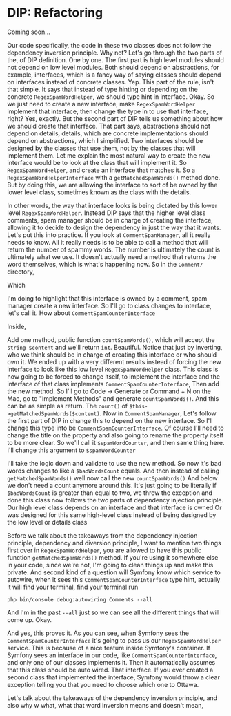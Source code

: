 # DIP: Refactoring

Coming soon...

Our code specifically, the code in these two classes does not follow the dependency
inversion principle. Why not? Let's go through the two parts of the, of DIP
definition. One by one. The first part is high level modules should not depend on low
level modules. Both should depend on abstractions, for example, interfaces, which is
a fancy way of saying classes should depend on interfaces instead of concrete
classes. Yep. This part of the rule, isn't that simple. It says that instead of type
hinting or depending on the concrete `RegexSpamWordHelper`, we should type hint in
interface. Okay. So we just need to create a new interface, make `RegexSpamWordHelper`
implement that interface, then change the type in to use that interface,
right? Yes, exactly. But the second part of DIP tells us something about how we
should create that interface. That part says, abstractions should not depend on
details, details, which are concrete implementations should depend on abstractions,
which I simplified. Two interfaces should be designed by the classes that use them,
not by the classes that will implement them. Let me explain the most natural way to
create the new interface would be to look at the class that will implement it. So
`RegexSpamWordHelper`, and create an interface that matches it. So a 
`RegexSpamWordHelperInterface` with a `getMatchedSpamWords()` method done. But by
doing this, we are allowing the interface to sort of be owned by the lower level
class, sometimes known as the class with the details.

In other words, the way that interface looks is being dictated by this lower level
`RegexSpamWordHelper`. Instead DIP says that the higher level class comments, spam
manager should be in charge of creating the interface, allowing it to decide to
design the dependency in just the way that it wants. Let's put this into practice. If
you look at `CommentSpanManager`, all it really needs to know. All it really needs
is to be able to call a method that will return the number of spammy words. The
number is ultimately the count is ultimately what we use. It doesn't actually need a
method that returns the word themselves, which is what's happening now. So in the
`Comment/` directory,

Which

I'm doing to highlight that this interface is owned by a comment, spam manager create
a new interface. So I'll go to class changes to interface, let's call it. How about
`CommentSpamCounterInterface`

Inside,

Add one method, public function `countSpamWords()`, which will accept the 
`string $content` and we'll return `int`. Beautiful. Notice that just by inverting, who we
think should be in charge of creating this interface or who should own it. We ended
up with a very different results instead of forcing the new interface to look like
this low level `RegexSpamWordHelper` class. This class is now going to be forced
to change itself, to implement the interface and the interface of that class
implements `CommentSpamCounterInterface`, Then add the new method. So I'll go to
Code -> Generate or Command + N on the Mac, go to "Implement Methods" and generate 
`countSpamWords()`. And this can be as simple as return. The `count()` of 
`$this->getMatchedSpamWords($content)`. Now in `CommentSpamManager`, Let's follow the first
part of DIP in change this to depend on the new interface. So I'll change this type
into be `CommentSpamCounterInterface`. Of course I'll need to change the
title on the property and also going to rename the property itself to be more clear.
So we'll call it `$spamWordCounter`, and then same thing here. I'll change this
argument to `$spamWordCounter`

I'll take the logic down and validate to use the new method. So now it's bad words
changes to like a `$badWordsCount` equals. And then instead of calling `getMatchedSpamWords()`
well now call the new `countSpamWords()` And below we don't need a count
anymore around this. It's just going to be literally if `$badWordsCount` is greater
than equal to two, we throw the exception and done this class now follows the two
parts of dependency injection principle. Our high level class depends on an interface
and that interface is owned Or was designed for this same high-level class instead of
being designed by the low level or details class

Before we talk about the takeaways from the dependency injection principle,
dependency and diversion principle, I want to mention two things first over in
`RegexSpamWordHelper`, you are allowed to have this public function `getMatchedSpamWords()`
method. If you're using it somewhere else in your code, since we're
not, I'm going to clean things up and make this private. And second kind of a
question will Symfony know which service to autowire, when it sees this 
`CommentSpamCounterInterface` type hint, actually it will find your terminal, find your
terminal run 

```terminal
php bin/console debug:autowiring Comments --all
```

And I'm in the past `--all` just so we can see all the different things that will 
come up. Okay.

And yes, this proves it. As you can see, when Symfony sees the `CommentSpamCounterInterface`
it's going to pass us our `RegexSpamWordHelper` service. This is
because of a nice feature inside Symfony's container. If Symfony sees an interface in
our code, like `CommentSpamCounterinterface`, and only one of our classes implements
it. Then it automatically assumes that this class should be auto wired. That
interface. If you ever created a second class that implemented the interface, Symfony
would throw a clear exception telling you that you need to choose which one to
Ottawa.

Let's talk about the takeaways of the dependency inversion principle, and
also why w what, what that word inversion means and doesn't mean,
